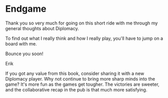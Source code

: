 # Endgame

Thank you so very much for going on this short ride with me through my general thoughts about Diplomacy. 

To find out what I really think and how I really play, you'll have to jump on a board with me. 

Bounce you soon!

Erik

If you got any value from this book, consider sharing it with a new Diplomacy player. Why not continue to bring more sharp minds into the game? It's more fun as the games get tougher. The victories are sweeter, and the collaborative recap in the pub is that much more satisfying.  